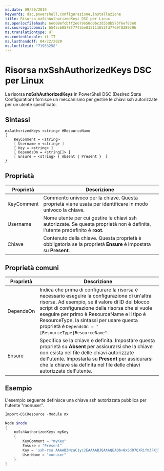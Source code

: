 ```yaml
---
ms.date: 09/20/2019
keywords: dsc,powershell,configurazione,installazione
title: Risorsa nxSshAuthorizedKeys DSC per Linux
ms.openlocfilehash: 6e008efcbff2e679650d0bc3d5b8b573f6ef83e0
ms.sourcegitcommit: 6545c60578f7745be015111052fd7769f8289296
ms.translationtype: HT
ms.contentlocale: it-IT
ms.lasthandoff: 04/22/2020
ms.locfileid: "71953258"
---
```

# <a name="dsc-for-linux-nxsshauthorizedkeys-resource"></a>Risorsa nxSshAuthorizedKeys DSC per Linux

La risorsa **nxSshAuthorizedKeys** in PowerShell DSC (Desired State Configuration) fornisce un meccanismo per gestire le chiavi ssh autorizzate per un utente specificato.

## <a name="syntax"></a>Sintassi

```Syntax
nxAuthorizedKeys <string> #ResourceName
{
    KeyComment = <string>
    [ Username = <string> ]
    [ Key = <string> ]
    [ DependsOn = <string[]> ]
    [ Ensure = <string> { Absent | Present }  ]
}
```

## <a name="properties"></a>Proprietà

|Proprietà |Descrizione |
|---|---|
|KeyComment |Commento univoco per la chiave. Questa proprietà viene usata per identificare in modo univoco la chiave. |
|Username |Nome utente per cui gestire le chiavi ssh autorizzate. Se questa proprietà non è definita, l'utente predefinito è **root**. |
|Chiave |Contenuto della chiave. Questa proprietà è obbligatoria se la proprietà **Ensure** è impostata su **Present**.|

## <a name="common-properties"></a>Proprietà comuni

|Proprietà |Descrizione |
|---|---|
|DependsOn |Indica che prima di configurare la risorsa è necessario eseguire la configurazione di un'altra risorsa. Ad esempio, se il valore di ID del blocco script di configurazione della risorsa che si vuole eseguire per primo è ResourceName e il tipo è ResourceType, la sintassi per usare questa proprietà è `DependsOn = "[ResourceType]ResourceName"`. |
|Ensure |Specifica se la chiave è definita. Impostare questa proprietà su **Absent** per assicurarsi che la chiave non esista nel file delle chiavi autorizzate dell'utente. Impostarla su **Present** per assicurarsi che la chiave sia definita nel file delle chiavi autorizzate dell'utente. |

## <a name="example"></a>Esempio

L'esempio seguente definisce una chiave ssh autorizzata pubblica per l'utente "monuser".

```powershell
Import-DSCResource -Module nx

Node $node
{
    nxSshAuthorizedKeys myKey
    {
        KeyComment = "myKey"
        Ensure = "Present"
        Key = 'ssh-rsa AAAAB3NzaC1yc2EAAAABJQAAAQEA0b+0xSd07QXRifm3FXj7Pn/DblA6QI5VAkDm6OivFzj3U6qGD1VJ6AAxWPCyMl/qhtpRtxZJDu/TxD8AyZNgc8aN2CljN1hOMbBRvH2q5QPf/nCnnJRaGsrxIqZjyZdYo9ZEEzjZUuMDM5HI1LA9B99k/K6PK2Bc1NLivpu7nbtVG2tLOQs+GefsnHuetsRMwo/+c3LtwYm9M0XfkGjYVCLO4CoFuSQpvX6AB3TedUy6NZ0iuxC0kRGg1rIQTwSRcw+McLhslF0drs33fw6tYdzlLBnnzimShMuiDWiT37WqCRovRGYrGCaEFGTG2e0CN8Co8nryXkyWc6NSDNpMzw== rsa-key-20150401'
        UserName = "monuser"
    }
}
```